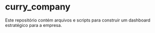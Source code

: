 # curry_company
Este repositório contém arquivos e scripts para construir um dashboard estratégico para a empresa.
